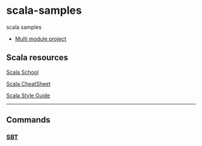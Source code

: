 # scala-samples
scala samples

- [Multi module project](https://github.com/pragmatico/scala-samples/blob/master/multi-module-project/README.md)

## Scala resources

[Scala School](https://twitter.github.io/scala_school)

[Scala CheatSheet](https://github.com/lampepfl/progfun-wiki/blob/gh-pages/CheatSheet.md)

[Scala Style Guide](https://github.com/lampepfl/progfun-wiki/blob/gh-pages/ScalaStyleGuide.md)

---

## Commands

### [SBT](https://github.com/pragmatico/scala-samples/SBT.md)





